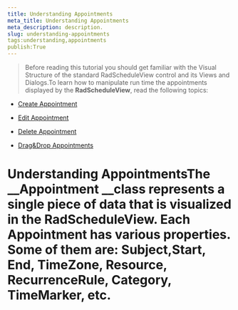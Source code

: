 ```yaml
---
title: Understanding Appointments
meta_title: Understanding Appointments
meta_description: description.
slug: understanding-appointments
tags:understanding,appointments
publish:True
---
```



>Before reading this tutorial you should get familiar with the Visual Structure of the standard <legacyBold xmlns="http://ddue.schemas.microsoft.com/authoring/2003/5">RadScheduleView </legacyBold>control and its Views and Dialogs.To learn how to manipulate run time the appointments displayed by the __RadScheduleView__, read the following topics:

* [Create Appointment](6FF9911E-35C8-4ED6-910E-CB43DCE581DB)

* [Edit Appointment](FBFB41F6-FD40-497B-AEAB-DB882D0763AE)

* [Delete Appointment](256FEDC9-8A6E-4251-BF3E-CC1B4496F11A)

* [Drag&Drop Appointments](7846757F-58F4-4603-830E-7F98F058BDB7)

# Understanding AppointmentsThe __Appointment __class represents a single piece of data that is visualized in the __RadScheduleView__. Each __Appointment__ has various properties. Some of them are: __Subject__,__Start__, __End, TimeZone, Resource, RecurrenceRule__, __Category, TimeMarker,__ etc.
